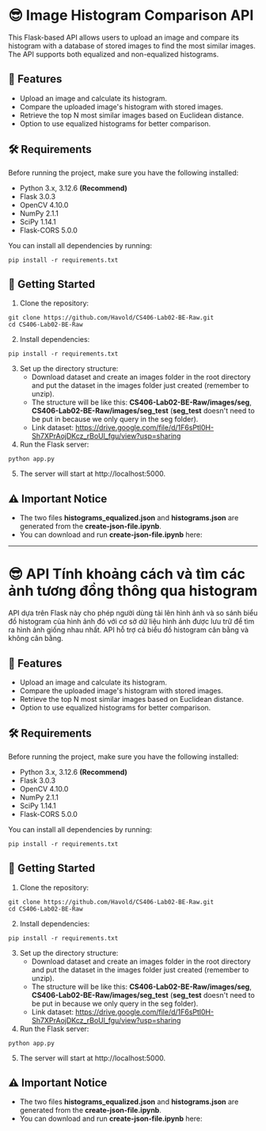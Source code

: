 # :sunglasses: Image Histogram Comparison API 

This Flask-based API allows users to upload an image and compare its histogram with a database of stored images to find the most similar images. The API supports both equalized and non-equalized histograms.

## 🌟 Features
- Upload an image and calculate its histogram.
- Compare the uploaded image's histogram with stored images.
- Retrieve the top N most similar images based on Euclidean distance.
- Option to use equalized histograms for better comparison.

## 🛠️ Requirements

Before running the project, make sure you have the following installed:
- Python 3.x, 3.12.6 __(Recommend)__
- Flask 3.0.3
- OpenCV 4.10.0
- NumPy 2.1.1
- SciPy 1.14.1
- Flask-CORS 5.0.0

You can install all dependencies by running:

```
pip install -r requirements.txt
```

## 🚀 Getting Started
1. Clone the repository:
```
git clone https://github.com/Havold/CS406-Lab02-BE-Raw.git
cd CS406-Lab02-BE-Raw
```
2. Install dependencies:
```
pip install -r requirements.txt
```
3. Set up the directory structure:
   - Download dataset and create an images folder in the root directory and put the dataset in the images folder just created (remember to unzip).
   - The structure will be like this: __CS406-Lab02-BE-Raw/images/seg__, __CS406-Lab02-BE-Raw/images/seg_test__ (__seg_test__ doesn't need to be put in because we only query in the seg folder).
   - Link dataset: https://drive.google.com/file/d/1F6sPtl0H-Sh7XPrAojDKcz_rBoUl_fgu/view?usp=sharing
4. Run the Flask server:
```
python app.py
```
5. The server will start at http://localhost:5000.

## ⚠️ Important Notice
- The two files __histograms_equalized.json__ and __histograms.json__ are generated from the __create-json-file.ipynb__.
- You can download and run __create-json-file.ipynb__ here: 
---------------------------------------------------------
# :sunglasses: API Tính khoảng cách và tìm các ảnh tương đồng thông qua histogram

API dựa trên Flask này cho phép người dùng tải lên hình ảnh và so sánh biểu đồ histogram của hình ảnh đó với cơ sở dữ liệu hình ảnh được lưu trữ để tìm ra hình ảnh giống nhau nhất. API hỗ trợ cả biểu đồ histogram cân bằng và không cân bằng.

## 🌟 Features
- Upload an image and calculate its histogram.
- Compare the uploaded image's histogram with stored images.
- Retrieve the top N most similar images based on Euclidean distance.
- Option to use equalized histograms for better comparison.

## 🛠️ Requirements

Before running the project, make sure you have the following installed:
- Python 3.x, 3.12.6 __(Recommend)__
- Flask 3.0.3
- OpenCV 4.10.0
- NumPy 2.1.1
- SciPy 1.14.1
- Flask-CORS 5.0.0

You can install all dependencies by running:

```
pip install -r requirements.txt
```

## 🚀 Getting Started
1. Clone the repository:
```
git clone https://github.com/Havold/CS406-Lab02-BE-Raw.git
cd CS406-Lab02-BE-Raw
```
2. Install dependencies:
```
pip install -r requirements.txt
```
3. Set up the directory structure:
   - Download dataset and create an images folder in the root directory and put the dataset in the images folder just created (remember to unzip).
   - The structure will be like this: __CS406-Lab02-BE-Raw/images/seg__, __CS406-Lab02-BE-Raw/images/seg_test__ (__seg_test__ doesn't need to be put in because we only query in the seg folder).
   - Link dataset: https://drive.google.com/file/d/1F6sPtl0H-Sh7XPrAojDKcz_rBoUl_fgu/view?usp=sharing
4. Run the Flask server:
```
python app.py
```
5. The server will start at http://localhost:5000.

## ⚠️ Important Notice
- The two files __histograms_equalized.json__ and __histograms.json__ are generated from the __create-json-file.ipynb__.
- You can download and run __create-json-file.ipynb__ here: 

